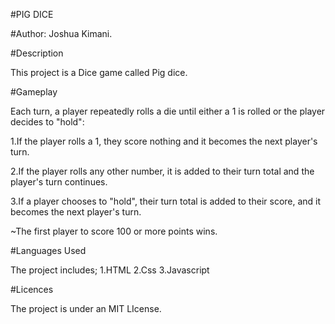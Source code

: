 #PIG DICE

#Author: Joshua Kimani.

#Description

This project is a Dice game called Pig dice.

#Gameplay

Each turn, a player repeatedly rolls a die until either a 1 is rolled or the player decides to "hold":

1.If the player rolls a 1, they score nothing and it becomes the next player's turn.

2.If the player rolls any other number, it is added to their turn total and the player's turn continues.

3.If a player chooses to "hold", their turn total is added to their score, and it becomes the next player's turn.

~The first player to score 100 or more points wins.

#Languages Used

The project includes; 1.HTML 2.Css 3.Javascript

#Licences

The project is under an MIT LIcense.
